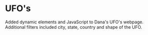 # UFO's

Added dynamic elements and JavaScript to Dana's UFO's webpage. Additional filters included city, state, country and shape of the UFO.
